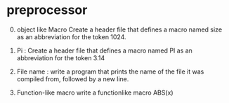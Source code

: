 # preprocessor
0. object like Macro
Create a header file that defines a macro named size as an abbreviation for the token 1024.

1. Pi :
Create a header file that defines a macro named PI as an abbreviation for the token 3.14

2. File name :
write a program that prints the name of the file it was compiled from, followed by a new line.

3. Function-like macro
write a functionlike macro ABS(x)